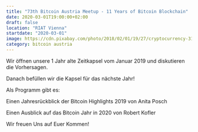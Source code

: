```yaml
---
title: "73th Bitcoin Austria Meetup - 11 Years of Bitcoin Blockchain"
date: 2020-03-01T19:00:00+02:00
draft: false
location: "RIAT Vienna"
startdate: "2020-03-01"
image: https://cdn.pixabay.com/photo/2018/02/01/19/27/cryptocurrency-3123849_960_720.jpg
category: bitcoin austria
---
```


Wir öffnen unsere 1 Jahr alte Zeitkapsel vom Januar 2019 und diskutieren die Vorhersagen.

Danach befüllen wir die Kapsel für das nächste Jahr!

Als Programm gibt es:

Einen Jahresrückblick der Bitcoin Highlights 2019 von Anita Posch

Einen Ausblick auf das Bitcoin Jahr in 2020 von Robert Kofler

Wir freuen Uns auf Euer Kommen!